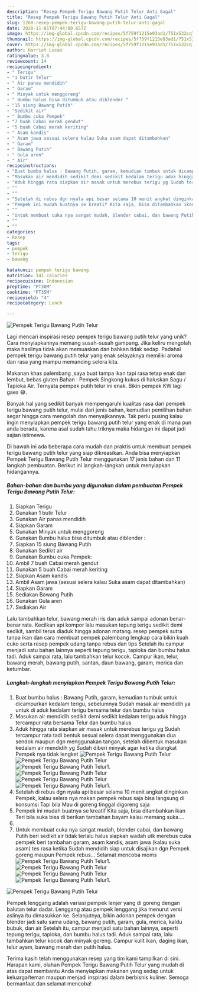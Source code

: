 ```yaml
---
description: "Resep Pempek Terigu Bawang Putih Telur Anti Gagal"
title: "Resep Pempek Terigu Bawang Putih Telur Anti Gagal"
slug: 1268-resep-pempek-terigu-bawang-putih-telur-anti-gagal
date: 2020-11-01T07:44:00.657Z
image: https://img-global.cpcdn.com/recipes/5f759f1215e93ad1/751x532cq70/pempek-terigu-bawang-putih-telur-foto-resep-utama.jpg
thumbnail: https://img-global.cpcdn.com/recipes/5f759f1215e93ad1/751x532cq70/pempek-terigu-bawang-putih-telur-foto-resep-utama.jpg
cover: https://img-global.cpcdn.com/recipes/5f759f1215e93ad1/751x532cq70/pempek-terigu-bawang-putih-telur-foto-resep-utama.jpg
author: Harriet Lucas
ratingvalue: 3.8
reviewcount: 14
recipeingredient:
- " Terigu"
- "1 butir Telur"
- " Air panas mendidih"
- " Garam"
- " Minyak untuk menggoreng"
- " Bumbu halus bisa ditumbuk atau diblender "
- "15 siung Bawang Putih"
- "Sedikit air"
- " Bumbu cuka Pempek"
- "7 buah Cabai merah gendut"
- "5 buah Cabai merah keriting"
- " Asam kandis"
- " Asam jawa sesuai selera kalau Suka asam dapat ditambahkan"
- " Garam"
- " Bawang Putih"
- " Gula aren"
- " Air"
recipeinstructions:
- "Buat bumbu halus : Bawang Putih, garam, kemudian tumbuk untuk dicampurkan kedalam terigu, sebelumnya Sudah masak air mendidih ya untuk di aduk kedalam terigu bersama telur dan bumbu halus"
- "Masukan air mendidih sedikit demi sedikit kedalam terigu aduk hingga tercampur rata bersama Telur dan bumbu halus"
- "Aduk hingga rata siapkan air masak untuk merebus terigu yg Sudah tercampur rata tadi bentuk sesuai selera dapat menggunakan dua sendok maupun dgn menggunakan tangan, setelah dibentuk masukan kedalam air mendidih yg Sudah diberi minyak agar ketika diangkat Pempek nya tidak lengket"
- ""
- ""
- "Setelah di rebus dgn nyala api besar selama 10 menit angkat dinginkan Pempek, kalau selera nya makan pempek rebus saja bisa langsung di konsumsi Tapi bila Mau di goreng tinggal digoreng saja"
- "Pempek ini mudah buatnya se kreatif Kita saja, bisa ditambahkan ikan Teri bila suka bisa di berikan tambahan bayam kalau memang suka...."
- ""
- "Untuk membuat cuka nya sangat mudah, blender cabai, dan bawang Putih beri sedikit air tidak terlalu halus siapkan wadah utk merebus cuka pempek beri tambahan garam, asam kandis, asam jawa (kalau suka asam) tes rasa ketika Sudah mendidih siap untuk disajikan dgn Pempek goreng maupun Pempek rebus... Selamat mencoba moms"
- ""
- ""
categories:
- Resep
tags:
- pempek
- terigu
- bawang

katakunci: pempek terigu bawang 
nutrition: 141 calories
recipecuisine: Indonesian
preptime: "PT30M"
cooktime: "PT35M"
recipeyield: "4"
recipecategory: Lunch

---
```



![Pempek Terigu Bawang Putih Telur](https://img-global.cpcdn.com/recipes/5f759f1215e93ad1/751x532cq70/pempek-terigu-bawang-putih-telur-foto-resep-utama.jpg)

Lagi mencari inspirasi resep pempek terigu bawang putih telur yang unik? Cara menyiapkannya memang susah-susah gampang. Jika keliru mengolah maka hasilnya tidak akan memuaskan dan bahkan tidak sedap. Padahal pempek terigu bawang putih telur yang enak selayaknya memiliki aroma dan rasa yang mampu memancing selera kita.

Makanan khas palembang ,saya buat tampa ikan tapi rasa tetap enak dan lembut, bebas gluten Bahan : Pempek Singkong kukus di haluskan Sagu / Tapioka Air. Ternyata pempek putih telur ini enak. Bikin pempek KW lagi gaes 😅.

Banyak hal yang sedikit banyak mempengaruhi kualitas rasa dari pempek terigu bawang putih telur, mulai dari jenis bahan, kemudian pemilihan bahan segar hingga cara mengolah dan menyajikannya. Tak perlu pusing kalau ingin menyiapkan pempek terigu bawang putih telur yang enak di mana pun anda berada, karena asal sudah tahu triknya maka hidangan ini dapat jadi sajian istimewa.


Di bawah ini ada beberapa cara mudah dan praktis untuk membuat pempek terigu bawang putih telur yang siap dikreasikan. Anda bisa menyiapkan Pempek Terigu Bawang Putih Telur menggunakan 17 jenis bahan dan 11 langkah pembuatan. Berikut ini langkah-langkah untuk menyiapkan hidangannya.

<!--inarticleads1-->

##### Bahan-bahan dan bumbu yang digunakan dalam pembuatan Pempek Terigu Bawang Putih Telur:

1. Siapkan  Terigu
1. Gunakan 1 butir Telur
1. Gunakan  Air panas mendidih
1. Siapkan  Garam
1. Gunakan  Minyak untuk menggoreng
1. Gunakan  Bumbu halus bisa ditumbuk atau diblender :
1. Siapkan 15 siung Bawang Putih
1. Gunakan Sedikit air
1. Gunakan  Bumbu cuka Pempek:
1. Ambil 7 buah Cabai merah gendut
1. Gunakan 5 buah Cabai merah keriting
1. Siapkan  Asam kandis
1. Ambil  Asam jawa (sesuai selera kalau Suka asam dapat ditambahkan)
1. Siapkan  Garam
1. Sediakan  Bawang Putih
1. Gunakan  Gula aren
1. Sediakan  Air


Lalu tambahkan telur, bawang merah iris dan aduk sampai adonan benar-benar rata. Kecilkan api kompor lalu masukan tepung terigu sedikit demi sedikit, sambil terus diaduk hingga adonan matang. resep pempek sutra tanpa ikan dan cara membuat pempek palembang lengkap cara bikin kuah cuko serta resep pempek udang tanpa rebus dan tips Setelah itu campur menjadi satu bahan lainnya seperti tepung terigu, tapioka dan bumbu halus tadi. Aduk sampai rata, lalu tambahkan telur kocok. Campur ikan, telur, bawang merah, bawang putih, santan, daun bawang, garam, merica dan ketumbar. 

<!--inarticleads2-->

##### Langkah-langkah menyiapkan Pempek Terigu Bawang Putih Telur:

1. Buat bumbu halus : Bawang Putih, garam, kemudian tumbuk untuk dicampurkan kedalam terigu, sebelumnya Sudah masak air mendidih ya untuk di aduk kedalam terigu bersama telur dan bumbu halus
1. Masukan air mendidih sedikit demi sedikit kedalam terigu aduk hingga tercampur rata bersama Telur dan bumbu halus
1. Aduk hingga rata siapkan air masak untuk merebus terigu yg Sudah tercampur rata tadi bentuk sesuai selera dapat menggunakan dua sendok maupun dgn menggunakan tangan, setelah dibentuk masukan kedalam air mendidih yg Sudah diberi minyak agar ketika diangkat Pempek nya tidak lengket
<img src="//assets-global.cpcdn.com/assets/icons/button_play-2c75c40dde080a61004c1f40b05d8f140eaff45d7e9e6481dc71c63d2e7c4909.png" alt="Pempek Terigu Bawang Putih Telur"><img src="//assets-global.cpcdn.com/assets/icons/button_play-2c75c40dde080a61004c1f40b05d8f140eaff45d7e9e6481dc71c63d2e7c4909.png" alt="Pempek Terigu Bawang Putih Telur"><img src="//assets-global.cpcdn.com/assets/icons/button_play-2c75c40dde080a61004c1f40b05d8f140eaff45d7e9e6481dc71c63d2e7c4909.png" alt="Pempek Terigu Bawang Putih Telur">1. 
<img src="//assets-global.cpcdn.com/assets/icons/button_play-2c75c40dde080a61004c1f40b05d8f140eaff45d7e9e6481dc71c63d2e7c4909.png" alt="Pempek Terigu Bawang Putih Telur"><img src="//assets-global.cpcdn.com/assets/icons/button_play-2c75c40dde080a61004c1f40b05d8f140eaff45d7e9e6481dc71c63d2e7c4909.png" alt="Pempek Terigu Bawang Putih Telur"><img src="//assets-global.cpcdn.com/assets/icons/button_play-2c75c40dde080a61004c1f40b05d8f140eaff45d7e9e6481dc71c63d2e7c4909.png" alt="Pempek Terigu Bawang Putih Telur">1. 
1. Setelah di rebus dgn nyala api besar selama 10 menit angkat dinginkan Pempek, kalau selera nya makan pempek rebus saja bisa langsung di konsumsi Tapi bila Mau di goreng tinggal digoreng saja
1. Pempek ini mudah buatnya se kreatif Kita saja, bisa ditambahkan ikan Teri bila suka bisa di berikan tambahan bayam kalau memang suka....
1. 
1. Untuk membuat cuka nya sangat mudah, blender cabai, dan bawang Putih beri sedikit air tidak terlalu halus siapkan wadah utk merebus cuka pempek beri tambahan garam, asam kandis, asam jawa (kalau suka asam) tes rasa ketika Sudah mendidih siap untuk disajikan dgn Pempek goreng maupun Pempek rebus... Selamat mencoba moms
<img src="//assets-global.cpcdn.com/assets/icons/button_play-2c75c40dde080a61004c1f40b05d8f140eaff45d7e9e6481dc71c63d2e7c4909.png" alt="Pempek Terigu Bawang Putih Telur">1. 
<img src="//assets-global.cpcdn.com/assets/icons/button_play-2c75c40dde080a61004c1f40b05d8f140eaff45d7e9e6481dc71c63d2e7c4909.png" alt="Pempek Terigu Bawang Putih Telur"><img src="//assets-global.cpcdn.com/assets/icons/button_play-2c75c40dde080a61004c1f40b05d8f140eaff45d7e9e6481dc71c63d2e7c4909.png" alt="Pempek Terigu Bawang Putih Telur"><img src="//assets-global.cpcdn.com/assets/icons/button_play-2c75c40dde080a61004c1f40b05d8f140eaff45d7e9e6481dc71c63d2e7c4909.png" alt="Pempek Terigu Bawang Putih Telur">1. 
<img src="//assets-global.cpcdn.com/assets/icons/button_play-2c75c40dde080a61004c1f40b05d8f140eaff45d7e9e6481dc71c63d2e7c4909.png" alt="Pempek Terigu Bawang Putih Telur">

Pempek lenggang adalah variasi pempek lenjer yang di goreng dengan balutan telur dadar. Lenggang atau pempek lenggang jika menurut versi aslinya itu dimasukkan ke. Selanjutnya, bikin adonan pempek dengan blender jadi satu sama udang, bawang putih, garam, gula, merica, kaldu bubuk, dan air Setelah itu, campur menjadi satu bahan lainnya, seperti tepung terigu, tapioka, dan bumbu halus tadi. Aduk sampai rata, lalu tambahkan telur kocok dan minyak goreng. Campur kulit ikan, daging ikan, telur ayam, bawang merah dan putih halus. 

Terima kasih telah menggunakan resep yang tim kami tampilkan di sini. Harapan kami, olahan Pempek Terigu Bawang Putih Telur yang mudah di atas dapat membantu Anda menyiapkan makanan yang sedap untuk keluarga/teman maupun menjadi inspirasi dalam berbisnis kuliner. Semoga bermanfaat dan selamat mencoba!
